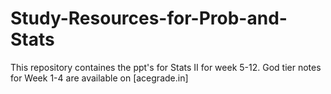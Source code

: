 # Study-Resources-for-Prob-and-Stats
This repository containes the ppt's for Stats II for week 5-12. God tier notes for Week 1-4 are available on [acegrade.in]
